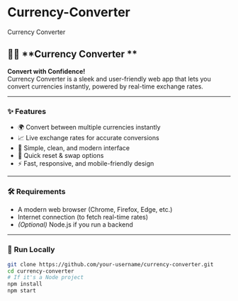 # Currency-Converter
Currency Converter
## 💱✨ **Currency Converter **

**Convert with Confidence!**  
Currency Converter is a sleek and user-friendly web app that lets you convert currencies instantly, powered by real-time exchange rates.

---

### ✨ **Features**
- 🌍 Convert between multiple currencies instantly
- 📈 Live exchange rates for accurate conversions
- 🧩 Simple, clean, and modern interface
- 🔄 Quick reset & swap options
- ⚡ Fast, responsive, and mobile-friendly design

---

### 🛠 **Requirements**
- A modern web browser (Chrome, Firefox, Edge, etc.)
- Internet connection (to fetch real-time rates)
- *(Optional)* Node.js if you run a backend

---

### 🚀 **Run Locally**
```bash
git clone https://github.com/your-username/currency-converter.git
cd currency-converter
# If it's a Node project
npm install
npm start

